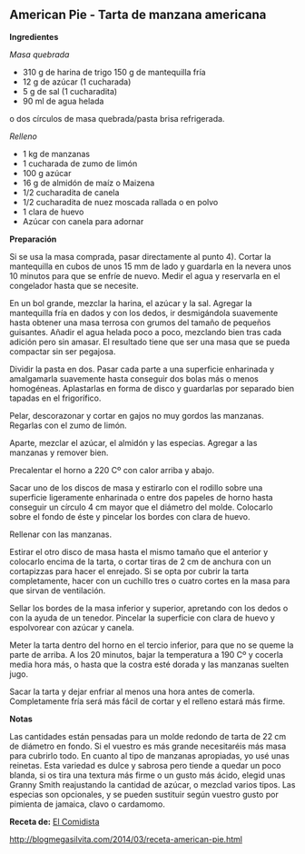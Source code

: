 ## American Pie - Tarta de manzana americana

**Ingredientes**

*Masa quebrada*

- 310 g de harina de trigo
 150 g de mantequilla fría
- 12 g de azúcar (1 cucharada)
- 5 g de sal (1 cucharadita)
- 90 ml de agua helada

o dos círculos de masa quebrada/pasta brisa refrigerada.

*Relleno*

- 1 kg de manzanas
- 1 cucharada de zumo de limón
- 100 g azúcar
- 16 g de almidón de maíz o Maizena
- 1/2 cucharadita de canela
- 1/2 cucharadita de nuez moscada rallada o en polvo
- 1 clara de huevo
- Azúcar con canela para adornar

**Preparación**

Si se usa la masa comprada, pasar directamente al punto 4). Cortar la mantequilla en cubos de unos 15 mm de lado y guardarla en la nevera unos 10 minutos para que se enfríe de nuevo. Medir el agua y reservarla en el congelador hasta que se necesite.

En un bol grande, mezclar la harina, el azúcar y la sal. Agregar la mantequilla fría en dados y con los dedos, ir desmigándola suavemente hasta obtener una masa terrosa con grumos del tamaño de pequeños guisantes. Añadir el agua helada poco a poco, mezclando bien tras cada adición pero sin amasar. El resultado tiene que ser una masa que se pueda compactar sin ser pegajosa.

Dividir la pasta en dos. Pasar cada parte a una superficie enharinada y amalgamarla suavemente hasta conseguir dos bolas más o menos homogéneas. Aplastarlas en forma de disco y guardarlas por separado bien tapadas en el frigorífico.

Pelar, descorazonar y cortar en gajos no muy gordos las manzanas. Regarlas con el zumo de limón.

Aparte, mezclar el azúcar, el almidón y las especias. Agregar a las manzanas y remover bien.

Precalentar el horno a 220 Cº con calor arriba y abajo.

Sacar uno de los discos de masa y estirarlo con el rodillo sobre una superficie ligeramente enharinada o entre dos papeles de horno hasta conseguir un círculo 4 cm mayor que el diámetro del molde. Colocarlo sobre el fondo de éste y pincelar los bordes con clara de huevo.

Rellenar con las manzanas.

Estirar el otro disco de masa hasta el mismo tamaño que el anterior y colocarlo encima de la tarta, o cortar tiras de 2 cm de anchura con un cortapizzas para hacer el enrejado. Si se opta por cubrir la tarta completamente, hacer con un cuchillo tres o cuatro cortes en la masa para que sirvan de ventilación.

Sellar los bordes de la masa inferior y superior, apretando con los dedos o con la ayuda de un tenedor. Pincelar la superficie con clara de huevo y espolvorear con azúcar y canela.

Meter la tarta dentro del horno en el tercio inferior, para que no se queme la parte de arriba. A los 20 minutos, bajar la temperatura a 190 Cº y cocerla media hora más, o hasta que la costra esté dorada y las manzanas suelten jugo.

Sacar la tarta y dejar enfriar al menos una hora antes de comerla. Completamente fría será más fácil de cortar y el relleno estará más firme.

**Notas**

Las cantidades están pensadas para un molde redondo de tarta de 22 cm de diámetro en fondo. Si el vuestro es más grande necesitaréis más masa para cubrirlo todo. En cuanto al tipo de manzanas apropiadas, yo usé unas reinetas. Esta variedad es dulce y sabrosa pero tiende a quedar un poco blanda, si os tira una textura más firme o un gusto más ácido, elegid unas Granny Smith reajustando la cantidad de azúcar, o mezclad varios tipos. Las especias son opcionales, y se pueden sustituir según vuestro gusto por pimienta de jamaica, clavo o cardamomo.

**Receta de:** [El Comidista](http://elcomidista.elpais.com/elcomidista/2015/11/18/receta/1447851213_314038.html)

http://blogmegasilvita.com/2014/03/receta-american-pie.html
